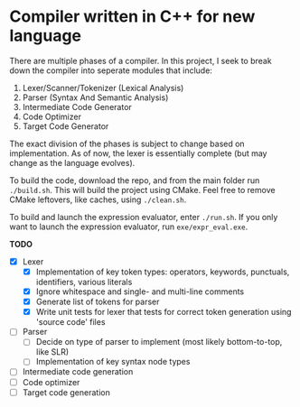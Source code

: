  # Compiler written in C++ for new language

There are multiple phases of a compiler. In this project, I seek to break down the compiler into seperate modules that include:
1. Lexer/Scanner/Tokenizer (Lexical Analysis)
2. Parser (Syntax And Semantic Analysis)
3. Intermediate Code Generator 
4. Code Optimizer
5. Target Code Generator

The exact division of the phases is subject to change based on implementation. As of now, the lexer is essentially complete (but may change as the language evolves).

To build the code, download the repo, and from the main folder run `./build.sh`. This will build the project using CMake. Feel free to remove CMake leftovers, like caches, using `./clean.sh`.

To build and launch the expression evaluator, enter `./run.sh`. If you only want to launch the expression evaluator, run `exe/expr_eval.exe`.

__TODO__
- [x] Lexer 
    - [x] Implementation of key token types: operators, keywords, punctuals, identifiers, various literals
    - [x] Ignore whitespace and single- and multi-line comments
    - [x] Generate list of tokens for parser
    - [x] Write unit tests for lexer that tests for correct token generation using 'source code' files
- [ ] Parser
    - [ ] Decide on type of parser to implement (most likely bottom-to-top, like SLR)
    - [ ] Implementation of key syntax node types
- [ ] Intermediate code generation
- [ ] Code optimizer
- [ ] Target code generation
